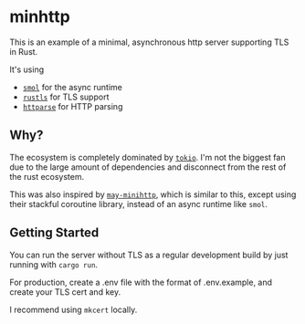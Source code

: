 # minhttp

This is an example of a minimal, asynchronous http server supporting TLS in Rust.

It's using
- [`smol`](https://github.com/smol-rs/smol) for the async runtime
- [`rustls`](https://github.com/rustls/rustls) for TLS support
- [`httparse`](https://github.com/seanmonstar/httparse) for HTTP parsing

## Why?

The ecosystem is completely dominated by [`tokio`](https://tokio.rs). I'm not the biggest fan due to the large amount of dependencies and disconnect from the rest of the rust ecosystem.

This was also inspired by [`may-minihttp`](https://github.com/Xudong-Huang/may_minihttp), which is similar to this, except using their stackful coroutine library, instead of an async runtime like `smol`.

## Getting Started

You can run the server without TLS as a regular development build by just running with `cargo run`.

For production, create a .env file with the format of .env.example, and create your TLS cert and key.

I recommend using `mkcert` locally.